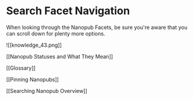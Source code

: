 # Search Facet Navigation

When looking through the Nanopub Facets, be sure you're aware that you can scroll down for plenty more options.

![[knowledge_43.png]]

[[Nanopub Statuses and What They Mean]]

[[Glossary]]

[[Pinning Nanopubs]]

[[Searching Nanopub Overview]]
